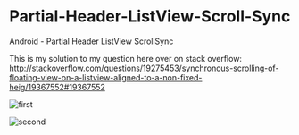 Partial-Header-ListView-Scroll-Sync
===================================

Android - Partial Header ListView ScrollSync

This is my solution to my question here over on stack overflow: http://stackoverflow.com/questions/19275453/synchronous-scrolling-of-floating-view-on-a-listview-aligned-to-a-non-fixed-heig/19367552#19367552

![first](https://raw.github.com/gh123man/Partial-Header-ListView-Scroll-Sync/master/first.png)

![second](https://raw.github.com/gh123man/Partial-Header-ListView-Scroll-Sync/master/second.png)

